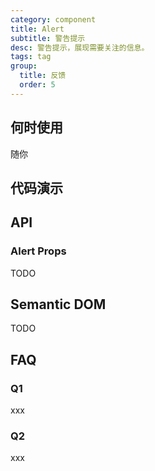 ```yaml
---
category: component
title: Alert
subtitle: 警告提示
desc: 警告提示，展现需要关注的信息。
tags: tag
group:
  title: 反馈
  order: 5
---
```


## 何时使用

随你

## 代码演示

<example src="./examples/basic.md" title="基本用法" />

<example src="./examples/type.md" title="不同类型" />

<example src="./examples/closable.md" title="可关闭" />

<example src="./examples/description.md" title="含有描述" />

<example src="./examples/action.md" title="操作项" />

## API

### Alert Props

TODO

## Semantic DOM

<semantic src="./examples/semantic.md" />

TODO

## FAQ

### Q1

xxx

### Q2

xxx
